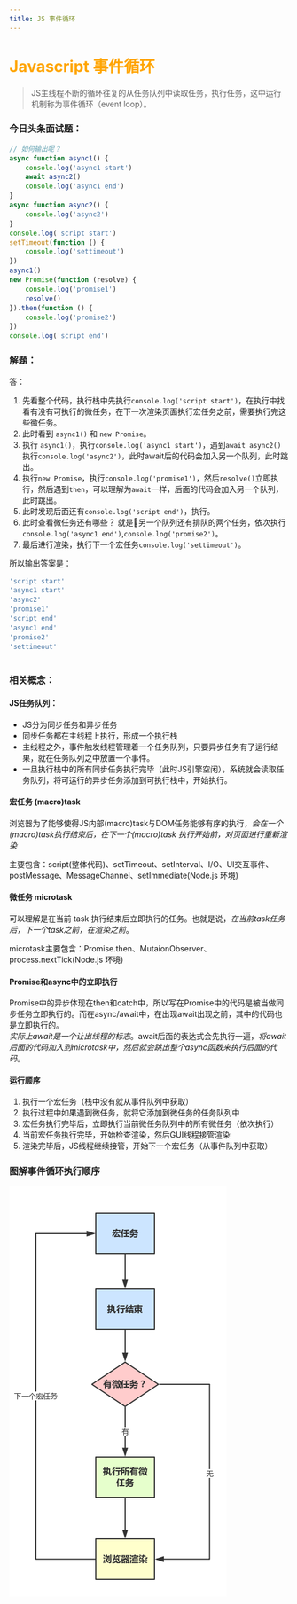 ```yaml
---
title: JS 事件循环
---
```


# <font color="#FFA500">Javascript 事件循环 </font> 
> JS主线程不断的循环往复的从任务队列中读取任务，执行任务，这中运行机制称为事件循环（event loop）。

### 今日头条面试题：
```js
// 如何输出呢？
async function async1() {
    console.log('async1 start')
    await async2()
    console.log('async1 end')
}
async function async2() {
    console.log('async2')
}
console.log('script start')
setTimeout(function () {
    console.log('settimeout')
})
async1()
new Promise(function (resolve) {
    console.log('promise1')
    resolve()
}).then(function () {
    console.log('promise2')
})
console.log('script end')
```

### 解题：

答：  
1. 先看整个代码，执行栈中先执行`console.log('script start')`，在执行中找看有没有可执行的微任务，在下一次渲染页面执行宏任务之前，需要执行完这些微任务。  
2. 此时看到 `async1()` 和 `new Promise`。
3. 执行 `async1()`，执行`console.log('async1 start')`，遇到`await async2()` 执行`console.log('async2')`，此时await后的代码会加入另一个队列，此时跳出。
4. 执行`new Promise`，执行`console.log('promise1')`，然后`resolve()`立即执行，然后遇到`then`，可以理解为`await`一样，后面的代码会加入另一个队列，此时跳出。
5. 此时发现后面还有`console.log('script end')`，执行。
6. 此时查看微任务还有哪些？ 就是另一个队列还有排队的两个任务，依次执行`console.log('async1 end')`,`console.log('promise2')`。
6. 最后进行渲染，执行下一个宏任务`console.log('settimeout')`。

所以输出答案是：  
```js
'script start'
'async1 start'
'async2'
'promise1'
'script end'
'async1 end'
'promise2'
'settimeout'



```

### 相关概念：
#### JS任务队列：  
* JS分为同步任务和异步任务
* 同步任务都在主线程上执行，形成一个执行栈
* 主线程之外，事件触发线程管理着一个任务队列，只要异步任务有了运行结果，就在任务队列之中放置一个事件。
* 一旦执行栈中的所有同步任务执行完毕（此时JS引擎空闲），系统就会读取任务队列，将可运行的异步任务添加到可执行栈中，开始执行。 

#### 宏任务  (macro)task 
浏览器为了能够使得JS内部(macro)task与DOM任务能够有序的执行，*会在一个(macro)task执行结束后，在下一个(macro)task 执行开始前，对页面进行重新渲染*  

主要包含：script(整体代码)、setTimeout、setInterval、I/O、UI交互事件、postMessage、MessageChannel、setImmediate(Node.js 环境) 

#### 微任务 microtask
可以理解是在当前 task 执行结束后立即执行的任务。也就是说，*在当前task任务后，下一个task之前，在渲染之前*。

microtask主要包含：Promise.then、MutaionObserver、process.nextTick(Node.js 环境)  

#### Promise和async中的立即执行  
Promise中的异步体现在then和catch中，所以写在Promise中的代码是被当做同步任务立即执行的。而在async/await中，在出现await出现之前，其中的代码也是立即执行的。  
*实际上await是一个让出线程的标志*。await后面的表达式会先执行一遍，*将await后面的代码加入到microtask中，然后就会跳出整个async函数来执行后面的代码*。

#### 运行顺序

1. 执行一个宏任务（栈中没有就从事件队列中获取）
2. 执行过程中如果遇到微任务，就将它添加到微任务的任务队列中
3. 宏任务执行完毕后，立即执行当前微任务队列中的所有微任务（依次执行）
4. 当前宏任务执行完毕，开始检查渲染，然后GUI线程接管渲染
5. 渲染完毕后，JS线程继续接管，开始下一个宏任务（从事件队列中获取）


### 图解事件循环执行顺序
![图解事件循环执行顺序](../.vuepress/public/imgs/eventloop.jpeg)
